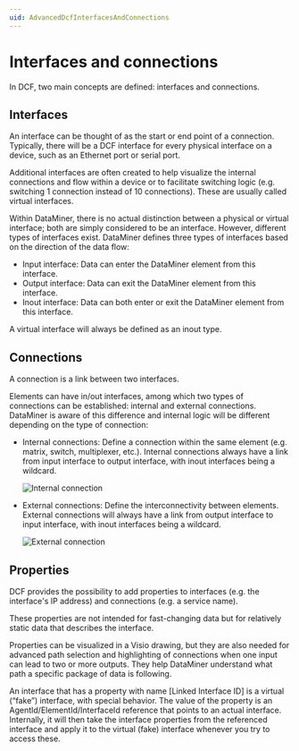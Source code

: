 ```yaml
---
uid: AdvancedDcfInterfacesAndConnections
---
```


# Interfaces and connections

In DCF, two main concepts are defined: interfaces and connections.

## Interfaces

An interface can be thought of as the start or end point of a connection. Typically, there will be a DCF interface for every physical interface on a device, such as an Ethernet port or serial port.

Additional interfaces are often created to help visualize the internal connections and flow within a device or to facilitate switching logic (e.g. switching 1 connection instead of 10 connections). These are usually called virtual interfaces.

Within DataMiner, there is no actual distinction between a physical or virtual interface; both are simply considered to be an interface. However, different types of interfaces exist. DataMiner defines three types of interfaces based on the direction of the data flow:

- Input interface: Data can enter the DataMiner element from this interface.
- Output interface: Data can exit the DataMiner element from this interface.
- Inout interface: Data can both enter or exit the DataMiner element from this interface.

A virtual interface will always be defined as an inout type.

## Connections

A connection is a link between two interfaces.

Elements can have in/out interfaces, among which two types of connections can be established: internal and external connections. DataMiner is aware of this difference and internal logic will be different depending on the type of connection:

- Internal connections: Define a connection within the same element (e.g. matrix, switch, multiplexer, etc.). Internal connections always have a link from input interface to output interface, with inout interfaces being a wildcard.

    ![Internal connection](~/develop/images/DCFInternalConnection.png)

- External connections: Define the interconnectivity between elements. External connections will always have a link from output interface to input interface, with inout interfaces being a wildcard.

    ![External connection](~/develop/images/DCFExternalConnection.png)

## Properties

DCF provides the possibility to add properties to interfaces (e.g. the interface's IP address) and connections (e.g. a service name).

These properties are not intended for fast-changing data but for relatively static data that describes the interface.

Properties can be visualized in a Visio drawing, but they are also needed for advanced path selection and highlighting of connections when one input can lead to two or more outputs. They help DataMiner understand what path a specific package of data is following.

An interface that has a property with name [Linked Interface ID] is a virtual (“fake”) interface, with special behavior. The value of the property is an AgentId/ElementId/InterfaceId reference that points to an actual interface. Internally, it will then take the interface properties from the referenced interface and apply it to the virtual (fake) interface whenever you try to access these.
